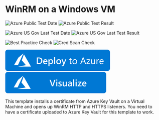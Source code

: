# WinRM on a Windows VM

![Azure Public Test Date](https://azurequickstartsservice.blob.core.windows.net/badges/201-vm-winrm-keyvault-windows/PublicLastTestDate.svg)
![Azure Public Test Result](https://azurequickstartsservice.blob.core.windows.net/badges/201-vm-winrm-keyvault-windows/PublicDeployment.svg)

![Azure US Gov Last Test Date](https://azurequickstartsservice.blob.core.windows.net/badges/201-vm-winrm-keyvault-windows/FairfaxLastTestDate.svg)
![Azure US Gov Last Test Result](https://azurequickstartsservice.blob.core.windows.net/badges/201-vm-winrm-keyvault-windows/FairfaxDeployment.svg)

![Best Practice Check](https://azurequickstartsservice.blob.core.windows.net/badges/201-vm-winrm-keyvault-windows/BestPracticeResult.svg)
![Cred Scan Check](https://azurequickstartsservice.blob.core.windows.net/badges/201-vm-winrm-keyvault-windows/CredScanResult.svg)

[![Deploy To Azure](https://raw.githubusercontent.com/Azure/azure-quickstart-templates/master/1-CONTRIBUTION-GUIDE/images/deploytoazure.svg?sanitize=true)]("https://portal.azure.com/#create/Microsoft.Template/uri/https%3A%2F%2Fraw.githubusercontent.com%2FAzure%2Fazure-quickstart-templates%2Fmaster%2F201-vm-winrm-keyvault-windows%2Fazuredeploy.json")  [![Visualize](https://raw.githubusercontent.com/Azure/azure-quickstart-templates/master/1-CONTRIBUTION-GUIDE/images/visualizebutton.svg?sanitize=true)]("http://armviz.io/#/?load=https%3A%2F%2Fraw.githubusercontent.com%2FAzure%2Fazure-quickstart-templates%2Fmaster%2F201-vm-winrm-keyvault-windows%2Fazuredeploy.json")
    


    


This template installs a certificate from Azure Key Vault on a Virtual Machine and opens up WinRM HTTP and HTTPS listeners. You need to have a certificate uploaded to Azure Key Vault for this template to work.

